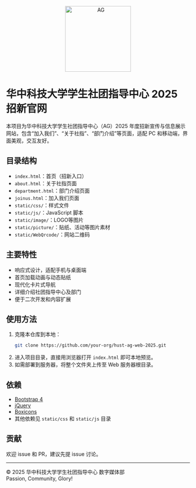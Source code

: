 <div align = center>
<img width="180" height="" alt="AG" src="https://github.com/user-attachments/assets/61df145a-7bd2-43a7-a8ef-3831615da302" />
</div>

# 华中科技大学学生社团指导中心 2025 招新官网

本项目为华中科技大学学生社团指导中心（AG）2025 年度招新宣传与信息展示网站，包含“加入我们”、“关于社指”、“部门介绍”等页面，适配 PC 和移动端，界面美观，交互友好。

## 目录结构

- `index.html`：首页（招新入口）
- `about.html`：关于社指页面
- `department.html`：部门介绍页面
- `joinus.html`：加入我们页面
- `static/css/`：样式文件
- `static/js/`：JavaScript 脚本
- `static/image/`：LOGO等图片
- `static/picture/`：贴纸、活动等图片素材
- `static/WebQrcode/`：网站二维码

## 主要特性

- 响应式设计，适配手机与桌面端
- 首页加载动画与动态贴纸
- 现代化卡片式导航
- 详细介绍社团指导中心及部门
- 便于二次开发和内容扩展

## 使用方法

1. 克隆本仓库到本地：
    ```bash
    git clone https://github.com/your-org/hust-ag-web-2025.git
    ```
2. 进入项目目录，直接用浏览器打开 `index.html` 即可本地预览。
3. 如需部署到服务器，将整个文件夹上传至 Web 服务器根目录。

## 依赖

- [Bootstrap 4](https://getbootstrap.com/)
- [jQuery](https://jquery.com/)
- [Boxicons](https://boxicons.com/)
- 其他依赖见 `static/css` 和 `static/js` 目录

## 贡献

欢迎 issue 和 PR，建议先提 issue 讨论。

---

© 2025 华中科技大学学生社团指导中心 数字媒体部  
Passion, Community, Glory!


